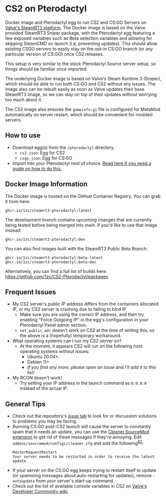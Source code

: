 # CS2 on Pterodactyl

Docker image and Pterodactyl egg to run CS2 and CS:GO Servers on [Valve's SteamRT3 platform](https://gitlab.steamos.cloud/steamrt/sniper/platform). The Docker image is based on the Valve provided SteamRT3 Sniper package, with the Pterodactyl egg featuring a few exposed variables such as Beta selection variables and allowing for skipping SteamCMD on launch (i.e, preventing updates). This should allow existing CSGO servers to easily stay on the opt-in CS:GO branch (or any particular version of CS:GO) once CS2 releases.

This setup is very similar to the stock Pterodactyl Source server setup, so things should be familiar once imported.

The underlying Docker image is based on Valve's Steam Runtime 3 (Sniper), which should be able to run both CS:GO and CS2 without any issues. The image also can be rebuilt easily as soon as Valve updates their base SteamRT3 image, so we can stay on top of their updates without worrying too much about it. 

The CS2 image also ensures the `gameinfo.gi` file is configured for MetaMod automatically on server restart, which should be convenient for modded servers. 

## How to use

- Download egg(s) from the `/pterodactyl` directory.
  - `cs2.json`: Egg for CS2
  - `csgo.json`: Egg for CS:GO
- Import into your Pterodactyl nest of choice. [Read here if you need a guide on how to do this.](https://github.com/parkervcp/eggs#how-to-import-an-egg)

## Docker Image Information

The Docker image is hosted on the GitHub Container Registry. You can grab it from here: 
```
ghcr.io/1zc/steamrt3-pterodactyl:latest
```

The development branch contains upcoming changes that are currently being tested before being merged into main. If you'd like to use that image instead:
```
ghcr.io/1zc/steamrt3-pterodactyl:dev
```

You can also find images built with the SteamRT3 Public Beta Branch:
```
ghcr.io/1zc/steamrt3-pterodactyl:beta-latest
ghcr.io/1zc/steamrt3-pterodactyl:beta-dev
```

Alternatively, you can find a full list of builds here: https://github.com/1zc/CS2-Pterodactyl/packages

## Frequent Issues

- My CS2 server's public IP address differs from the containers allocated IP, or my CS2 server is crashing due to failing to bind IP
  - Make sure you are using the correct IP address, and then try enabling "Force Outgoing IP" in the egg's configuration in your Pterodactyl Panel admin section.
  - `net_public_adr` doesn't work on CS2 at the time of writing this, so the above is a (hopefully) temporary workaround.
- What operating systems can I run my CS2 server on?
  - At the moment, it appears CS2 will run on the following host operating systems without issues:
    - Ubuntu 20.04+
    - Debian 11+
    - *If you find any more, please open an issue and I'll add it to this list!*
- My RCON doesn't work!
  - Try setting your IP address in the launch command as `0.0.0.0` instead of the actual IP. 

## General Tips

- Check out the repository's [issue tab](https://github.com/1zc/CS2-Pterodactyl/issues) to look for or discussion solutions to problems you may be facing. 
- Running CS:GO post-CS2 launch will cause the server to constantly spam that it needs an update, you can use the [Cleaner SourceMod extension](https://github.com/accelerator74/Cleaner/tree/master) to get rid of these messages if they're annoying. Edit `addons/sourcemod/configs/cleaner.cfg` and add the following<sup>[#2](https://github.com/1zc/CS2-Pterodactyl/issues/2)</sup>:
  ```
  MasterRequestRestart
  Your server needs to be restarted in order to receive the latest update.
  ```
- If your server on the CS:GO egg keeps trying to restart itself to update (or spamming messages about auto-restarting for updates), remove `-autoupdate` from your server's start-up command.
- Check out the list of available console variables in CS2 on [Valve's Developer Community wiki](https://developer.valvesoftware.com/wiki/List_of_Counter-Strike_2_console_commands_and_variables).
